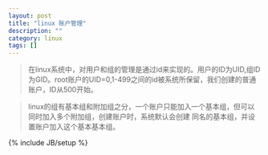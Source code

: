 ```yaml
---
layout: post
title: "linux 账户管理"
description: ""
category: linux
tags: []
---
```


> 在linux系统中，对用户和组的管理是通过id来实现的。用户的ID为UID,组ID为GID。root账户的UID=0,1-499之间的id被系统所保留，我们创建的普通账户，ID从500开始。

> linux的组有基本组和附加组之分，一个账户只能加入一个基本组，但可以同时加入多个附加组，创建账户时，系统默认会创建 同名的基本组，并设置账户加入这个基本基本组。


{% include JB/setup %}
